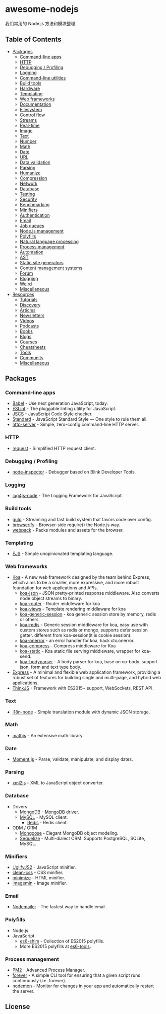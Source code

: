 # awesome-nodejs
我们常用的 Node.js 方法和模块整理

## Table of Contents

- [Packages](#packages)
	- [Command-line apps](#command-line-apps)
	- [HTTP](#http)
	- [Debugging / Profiling](#debugging--profiling)
	- [Logging](#logging)
	- [Command-line utilities](#command-line-utilities)
	- [Build tools](#build-tools)
	- [Hardware](#hardware)
	- [Templating](#templating)
	- [Web frameworks](#web-frameworks)
	- [Documentation](#documentation)
	- [Filesystem](#filesystem)
	- [Control flow](#control-flow)
	- [Streams](#streams)
	- [Real-time](#real-time)
	- [Image](#image)
	- [Text](#text)
	- [Number](#number)
	- [Math](#math)
	- [Date](#date)
	- [URL](#url)
	- [Data validation](#data-validation)
	- [Parsing](#parsing)
	- [Humanize](#humanize)
	- [Compression](#compression)
	- [Network](#network)
	- [Database](#database)
	- [Testing](#testing)
	- [Security](#security)
	- [Benchmarking](#benchmarking)
	- [Minifiers](#minifiers)
	- [Authentication](#authentication)
	- [Email](#email)
	- [Job queues](#job-queues)
	- [Node.js management](#nodejs-management)
	- [Polyfills](#polyfills)
	- [Natural language processing](#natural-language-processing)
	- [Process management](#process-management)
	- [Automation](#automation)
	- [AST](#ast)
	- [Static site generators](#static-site-generators)
	- [Content management systems](#content-management-systems)
	- [Forum](#forum)
	- [Blogging](#blogging)
	- [Weird](#weird)
	- [Miscellaneous](#miscellaneous)
- [Resources](#resources)
	- [Tutorials](#tutorials)
	- [Discovery](#discovery)
	- [Articles](#articles)
	- [Newsletters](#newsletters)
	- [Videos](#videos)
	- [Podcasts](#podcasts)
	- [Books](#books)
	- [Blogs](#blogs)
	- [Courses](#courses)
	- [Cheatsheets](#cheatsheets)
	- [Tools](#tools)
	- [Community](#community)
	- [Miscellaneous](#miscellaneous)


## Packages
### Command-line apps

- [Babel](https://babeljs.io/docs/usage/cli/) - Use next generation JavaScript, today.
- [ESLint](http://eslint.org) - The pluggable linting utility for JavaScript.
- [JSCS](https://github.com/jscs-dev/node-jscs) - JavaScript Code Style checker.
- [Standard](https://github.com/feross/standard) - JavaScript Standard Style — One style to rule them all.
- [http-server](https://github.com/indexzero/http-server) - Simple, zero-config command-line HTTP server.

### HTTP

- [request](https://github.com/request/request) - Simplified HTTP request client.

### Debugging / Profiling

- [node-inspector](https://github.com/node-inspector/node-inspector) - Debugger based on Blink Developer Tools.

### Logging

- [log4js-node](https://github.com/nomiddlename/log4js-node) -  The Logging Framework for JavaScript.

### Build tools

- [gulp](http://gulpjs.com) - Streaming and fast build system that favors code over config.
- [browserify](https://github.com/substack/node-browserify) - Browser-side require() the Node.js way.
- [webpack](https://github.com/webpack/webpack) - Packs modules and assets for the browser.

### Templating

- [EJS](https://github.com/mde/ejs) - Simple unopinionated templating language.

### Web frameworks

- [Koa](http://koajs.com) - A new web framework designed by the team behind Express, which aims to be a smaller, more expressive, and more robust foundation for web applications and APIs.
	* [koa-json](https://github.com/koajs/json) - JSON pretty-printed response middleware. Also converts node object streams to binary.
	* [koa-router](https://github.com/alexmingoia/koa-router) - Router middleware for koa
	* [koa-views](https://github.com/queckezz/koa-views) - Template rendering middleware for koa
	* [koa-generic-session](https://github.com/koajs/generic-session) - koa generic session store by memory, redis or others
	* [koa-redis](https://github.com/koajs/generic-session) - Generic session middleware for koa, easy use with custom stores such as redis or mongo, supports defer session getter. different from koa-session(it is cookie session).
	* [koa-onerror](https://github.com/koajs/onerror) - an error handler for koa, hack ctx.onerror.
	* [koa-compress](https://github.com/koajs/compress) - Compress middleware for Koa
	* [koa-static](https://github.com/koajs/static) - Koa static file serving middleware, wrapper for koa-send.
	* [koa-bodyparser](https://github.com/koajs/bodyparser) - A body parser for koa, base on co-body. support json, form and text type body.
- [Express](http://expressjs.com) - A minimal and flexible web application framework, providing a robust set of features for building single and multi-page, and hybrid web applications.
- [ThinkJS](https://thinkjs.org) - Framework with ES2015+ support, WebSockets, REST API.

### Text

- [i18n-node](https://github.com/mashpie/i18n-node) - Simple translation module with dynamic JSON storage.

### Math

- [mathjs](https://github.com/josdejong/mathjs) - An extensive math library.

### Date

- [Moment.js](http://momentjs.com) - Parse, validate, manipulate, and display dates.


### Parsing

- [xml2js](https://github.com/Leonidas-from-XIV/node-xml2js) - XML to JavaScript object converter.

### Database

- Drivers
  - [MongoDB](https://github.com/mongodb/node-mongodb-native) - MongoDB driver.
  - [MySQL](https://github.com/felixge/node-mysql) - MySQL client.
	- [Redis](https://github.com/luin/ioredis) - Redis client.
- ODM / ORM
	- [Mongoose](http://mongoosejs.com) - Elegant MongoDB object modeling.
	- [Sequelize](https://github.com/sequelize/sequelize) - Multi-dialect ORM. Supports PostgreSQL, SQLite, MySQL.

### Minifiers

 - [UglifyJS2](http://lisperator.net/uglifyjs/) - JavaScript minifier.
 - [clean-css](https://github.com/jakubpawlowicz/clean-css) - CSS minifier.
 - [minimize](https://github.com/Swaagie/minimize) - HTML minifier.
 - [imagemin](https://github.com/imagemin/imagemin) - Image minifier.

### Email

 - [Nodemailer](https://github.com/andris9/Nodemailer) - The fastest way to handle email.

### Polyfills

 - Node.js
 - JavaScript
 	- [es6-shim](https://github.com/paulmillr/es6-shim) - Collection of ES2015 polyfills.
 	- More ES2015 polyfills at [es6-tools](https://github.com/addyosmani/es6-tools#polyfills).


### Process management

  - [PM2](https://github.com/Unitech/pm2) - Advanced Process Manager.
  - [forever](https://github.com/foreverjs/forever) - A simple CLI tool for ensuring that a given script runs continuously (i.e. forever).
  - [nodemon](https://github.com/remy/nodemon) - Monitor for changes in your app and automatically restart the server.

## License
